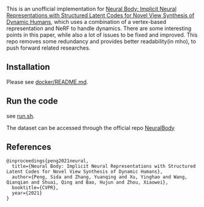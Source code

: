 This is an unofficial implementation for [Neural Body: Implicit Neural Representations with Structured Latent Codes for Novel View Synthesis of Dynamic Humans](https://arxiv.org/pdf/2012.15838.pdf), which uses a combination of a vertex-based representation and NeRF to handle dynamics. There are some interesting points in this paper, while also a lot of issues to be fixed and improved. This repo removes some redundancy and provides better readability(in mho), to push forward related researches.

## Installation

Please see [docker/README.md](docker/README.md).


## Run the code

see [run.sh](run.sh).

The dataset can be accessed through the official repo [NeuralBody](https://github.com/zju3dv/neuralbody/)


## References
```
@inproceedings{peng2021neural,
  title={Neural Body: Implicit Neural Representations with Structured Latent Codes for Novel View Synthesis of Dynamic Humans},
  author={Peng, Sida and Zhang, Yuanqing and Xu, Yinghao and Wang, Qianqian and Shuai, Qing and Bao, Hujun and Zhou, Xiaowei},
  booktitle={CVPR},
  year={2021}
}
```
